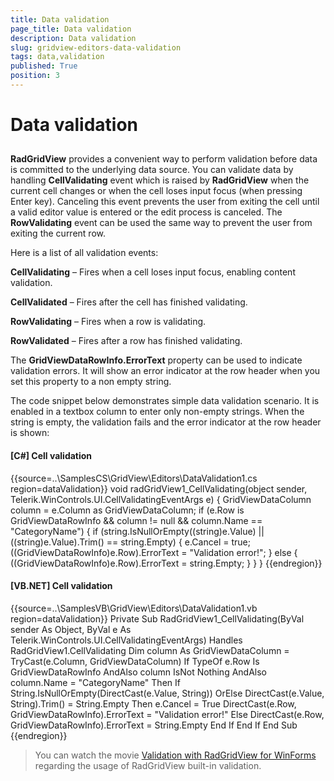 ```yaml
---
title: Data validation
page_title: Data validation
description: Data validation
slug: gridview-editors-data-validation
tags: data,validation
published: True
position: 3
---
```


# Data validation



## 

__RadGridView__ provides a convenient way to perform validation before data is committed to the underlying data source. You can validate data by handling __CellValidating__ event which is raised by __RadGridView__ when the current cell changes or when the cell loses input focus (when pressing Enter key). Canceling this event prevents the user from exiting the cell until a valid editor value is entered or the edit process is canceled. The __RowValidating__ event can be used the same way to prevent the user from exiting the current row.

Here is a list of all validation events:

__CellValidating__ – Fires when a cell loses input focus, enabling content validation.

__CellValidated__ – Fires after the cell has finished validating.

__RowValidating__ – Fires when a row is validating.

__RowValidated__ – Fires after a row has finished validating.

The __GridViewDataRowInfo.ErrorText__ property can be used to indicate validation errors. It will show an error indicator at the row header when you set this property to a non empty string.

The code snippet below demonstrates simple data validation scenario. It is enabled in a textbox column to enter only non-empty strings. When the string is empty, the validation fails and the error indicator at the row header is shown:

#### __[C#] Cell validation__

{{source=..\SamplesCS\GridView\Editors\DataValidation1.cs region=dataValidation}}
	        void radGridView1_CellValidating(object sender, Telerik.WinControls.UI.CellValidatingEventArgs e)
	        {
	            GridViewDataColumn column = e.Column as GridViewDataColumn;
	            if (e.Row is GridViewDataRowInfo && column != null && column.Name == "CategoryName")
	            {
	                if (string.IsNullOrEmpty((string)e.Value) || ((string)e.Value).Trim() == string.Empty)
	                {
	                    e.Cancel = true;
	                    ((GridViewDataRowInfo)e.Row).ErrorText = "Validation error!";
	                }
	                else
	                {
	                    ((GridViewDataRowInfo)e.Row).ErrorText = string.Empty;
	                }
	            }
	        }
	{{endregion}}



#### __[VB.NET] Cell validation__

{{source=..\SamplesVB\GridView\Editors\DataValidation1.vb region=dataValidation}}
	    Private Sub RadGridView1_CellValidating(ByVal sender As Object, ByVal e As Telerik.WinControls.UI.CellValidatingEventArgs) Handles RadGridView1.CellValidating
	        Dim column As GridViewDataColumn = TryCast(e.Column, GridViewDataColumn)
	        If TypeOf e.Row Is GridViewDataRowInfo AndAlso column IsNot Nothing AndAlso column.Name = "CategoryName" Then
	            If String.IsNullOrEmpty(DirectCast(e.Value, String)) OrElse DirectCast(e.Value, String).Trim() = String.Empty Then
	                e.Cancel = True
	                DirectCast(e.Row, GridViewDataRowInfo).ErrorText = "Validation error!"
	            Else
	                DirectCast(e.Row, GridViewDataRowInfo).ErrorText = String.Empty
	            End If
	        End If
	    End Sub
	{{endregion}}



>You can watch the movie 
      	[Validation with RadGridView for WinForms](http://tv.telerik.com/winforms/radgridview/validation-with-radgridview-winforms)
    	regarding the usage of RadGridView built-in validation.
